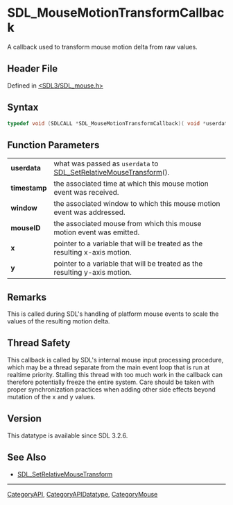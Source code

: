 # SDL_MouseMotionTransformCallback

A callback used to transform mouse motion delta from raw values.

## Header File

Defined in [<SDL3/SDL_mouse.h>](https://github.com/libsdl-org/SDL/blob/main/include/SDL3/SDL_mouse.h)

## Syntax

```c
typedef void (SDLCALL *SDL_MouseMotionTransformCallback)( void *userdata, Uint64 timestamp, SDL_Window *window, SDL_MouseID mouseID, float *x, float *y);
```

## Function Parameters

|               |                                                                                                    |
| ------------- | -------------------------------------------------------------------------------------------------- |
| **userdata**  | what was passed as `userdata` to [SDL_SetRelativeMouseTransform](SDL_SetRelativeMouseTransform)(). |
| **timestamp** | the associated time at which this mouse motion event was received.                                 |
| **window**    | the associated window to which this mouse motion event was addressed.                              |
| **mouseID**   | the associated mouse from which this mouse motion event was emitted.                               |
| **x**         | pointer to a variable that will be treated as the resulting x-axis motion.                         |
| **y**         | pointer to a variable that will be treated as the resulting y-axis motion.                         |

## Remarks

This is called during SDL's handling of platform mouse events to scale the
values of the resulting motion delta.

## Thread Safety

This callback is called by SDL's internal mouse input processing procedure,
which may be a thread separate from the main event loop that is run at
realtime priority. Stalling this thread with too much work in the callback
can therefore potentially freeze the entire system. Care should be taken
with proper synchronization practices when adding other side effects beyond
mutation of the x and y values.

## Version

This datatype is available since SDL 3.2.6.

## See Also

- [SDL_SetRelativeMouseTransform](SDL_SetRelativeMouseTransform)

----
[CategoryAPI](CategoryAPI), [CategoryAPIDatatype](CategoryAPIDatatype), [CategoryMouse](CategoryMouse)

